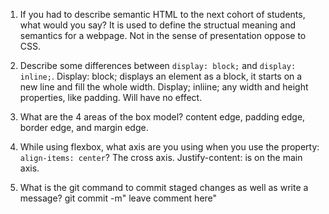 1. If you had to describe semantic HTML to the next cohort of students, what would you say?
It is used to define the structual meaning and semantics for a webpage. Not in the sense of presentation oppose to CSS. 
2. Describe some differences between ```display: block;``` and ```display: inline;```.
Display: block; displays an element as a block, it starts on a new line and fill the whole width. Display; inliine; any width and height properties, like padding. Will have no effect.

3. What are the 4 areas of the box model?
content edge, padding edge, border edge, and margin edge.

4. While using flexbox, what axis are you using when you use the property: ```align-items: center```?
The cross axis. Justify-content: is on the main axis. 
5. What is the git command to commit staged changes as well as write a message? 
 git commit -m" leave comment here"